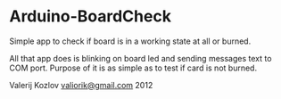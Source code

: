 Arduino-BoardCheck
==================

Simple app to check if board is in a working state at all or burned.

All that app does is blinking on board led and sending messages text to COM port.
Purpose of it is as simple as to test if card is not burned.

Valerij Kozlov
valiorik@gmail.com
2012
